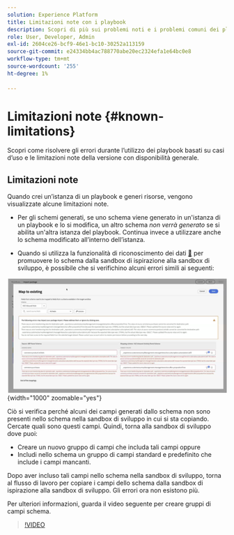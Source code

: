 ```yaml
---
solution: Experience Platform
title: Limitazioni note con i playbook
description: Scopri di più sui problemi noti e i problemi comuni dei playbook e come risolverli
role: User, Developer, Admin
exl-id: 2604ce26-bcf9-46e1-bc10-30252a113159
source-git-commit: e24334bb4ac788770abe20ec2324efa1e64bc0e8
workflow-type: tm+mt
source-wordcount: '255'
ht-degree: 1%

---
```



# Limitazioni note {#known-limitations}

Scopri come risolvere gli errori durante l’utilizzo dei playbook basati su casi d’uso e le limitazioni note della versione con disponibilità generale.

## Limitazioni note

Quando crei un’istanza di un playbook e generi risorse, vengono visualizzate alcune limitazioni note.

* Per gli schemi generati, se uno schema viene generato in un&#39;istanza di un playbook e lo si modifica, un altro schema *non verrà generato* se si abilita un&#39;altra istanza del playbook. Continua invece a utilizzare anche lo schema modificato all’interno dell’istanza.

* Quando si utilizza la funzionalità di riconoscimento dei dati [&#128279;](/help/use-case-playbooks/playbooks/data-awareness.md) per promuovere lo schema dalla sandbox di ispirazione alla sandbox di sviluppo, è possibile che si verifichino alcuni errori simili ai seguenti:

![Errori visualizzati nel flusso di lavoro di mappatura dello schema.](/help/use-case-playbooks/assets/playbooks/troubleshooting/schema-errors.png){width="1000" zoomable="yes"}

Ciò si verifica perché alcuni dei campi generati dallo schema non sono presenti nello schema nella sandbox di sviluppo in cui si sta copiando. Cercate quali sono questi campi. Quindi, torna alla sandbox di sviluppo dove puoi:

* Creare un nuovo gruppo di campi che includa tali campi oppure
* Includi nello schema un gruppo di campi standard e predefinito che include i campi mancanti.

Dopo aver incluso tali campi nello schema nella sandbox di sviluppo, torna al flusso di lavoro per copiare i campi dello schema dalla sandbox di ispirazione alla sandbox di sviluppo. Gli errori ora non esistono più.

Per ulteriori informazioni, guarda il video seguente per creare gruppi di campi schema.

>[!VIDEO](https://video.tv.adobe.com/v/27013/?learn=on)
